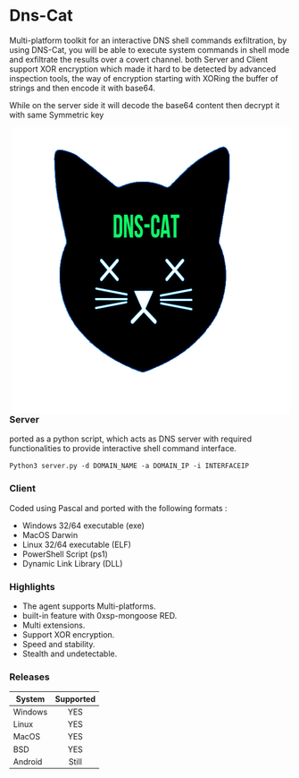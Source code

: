 # Dns-Cat
Multi-platform toolkit for an interactive DNS shell commands exfiltration, by using DNS-Cat, you will be able to execute system commands in shell mode and exfiltrate the results over a covert channel.
both Server and Client support XOR encryption which made it hard to be detected by advanced inspection tools, the way of encryption starting with XORing the buffer of strings and then encode it with base64.

While on the server side it will decode the base64 content then decrypt it with same Symmetric key
 
[<img align="right" src="https://github.com/lawrenceamer/0xsp/blob/master/imgs/DNS-Cat.png?raw=true" height="512" width="500">]()

### Server 
ported as a python script, which acts as DNS server with required functionalities to provide interactive shell command interface.

```
Python3 server.py -d DOMAIN_NAME -a DOMAIN_IP -i INTERFACEIP 
```

### Client 
Coded using Pascal and ported with the following formats :

* Windows 32/64 executable (exe) 
* MacOS Darwin 
* Linux 32/64 executable (ELF)
* PowerShell Script (ps1)
* Dynamic Link Library (DLL)

### Highlights 

* The agent supports Multi-platforms.
* built-in feature with 0xsp-mongoose RED. 
* Multi extensions.  
* Support XOR encryption.   
* Speed and stability. 
* Stealth and undetectable.

### Releases 

|   System      |   Supported   |
| ------------- |:-------------:|
| Windows       |     YES       | 
| Linux         |     YES       |
| MacOS         |     YES       | 
| BSD           |     YES       |
| Android       |     Still     |
